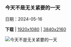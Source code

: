 ### 今天不是无关紧要的一天

日期：2024-05-16

**下载**  |  [1920x1080](https://cn.bing.com/th?id=OHR.TarangireElephants_ZH-CN5447385839_1920x1080.jpg)  |  [3840x2160](https://cn.bing.com/th?id=OHR.TarangireElephants_ZH-CN5447385839_UHD.jpg)

![今天不是无关紧要的一天](https://cn.bing.com/th?id=OHR.TarangireElephants_ZH-CN5447385839_1920x1080.jpg "塔兰吉雷国家公园的非洲象家族，坦桑尼亚 (© Vicki Jauron, Babylon and Beyond Photography/Getty Images)")

